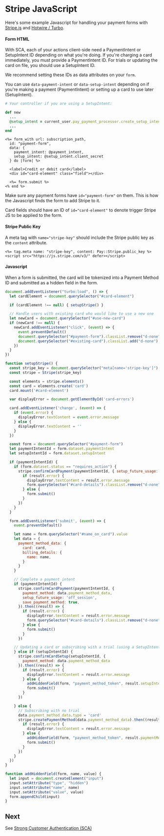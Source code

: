 # Stripe JavaScript

Here's some example Javascript for handling your payment forms with [Stripe.js](https://docs.stripe.com/js) and [Hotwire / Turbo](https://hotwired.dev).

#### Form HTML

With SCA, each of your actions client-side need a PaymentIntent or SetupIntent ID depending on what you're doing. If you're charging a card immediately, you must provide a PaymentIntent ID. For trials or updating the card on file, you should use a SetupIntent ID.

We recommend setting these IDs as data attributes on your `form`.

You can use  `data-payment-intent` or `data-setup-intent` depending on if you're making a payment (PaymentIntent) or setting up a card to use later (SetupIntent).

```rb
# Your controller if you are using a SetupIntent:

def new
  ...
  @setup_intent = current_user.pay_payment_processor.create_setup_intent
  ...
end
```

```erb
<%= form_with url: subscription_path,
  id: "payment-form",
  data: {
    payment_intent: @payment_intent,
    setup_intent: @setup_intent.client_secret
  } do |form| %>

  <label>Credit or debit card</label>
  <div id="card-element" class="field"></div>

  <%= form.submit %>
<% end %>
```

Make sure any payment forms have `id="payment-form"` on them. This is how the Javascript finds the form to add Stripe to it.

Card fields should have an ID of `id="card-element"` to denote trigger Stripe JS to be applied to the form.

#### Stripe Public Key

A meta tag with `name="stripe-key"` should include the Stripe public key as the `content` attribute.

```erb
<%= tag.meta name: "stripe-key", content: Pay::Stripe.public_key %>
<script src="https://js.stripe.com/v3/" defer></script>
```

#### Javascript

When a form is submitted, the card will be tokenized into a Payment Method ID and submitted as a hidden field in the form.

```javascript
document.addEventListener("turbo:load", () => {
  let cardElement = document.querySelector("#card-element")

  if (cardElement !== null) { setupStripe() }

  // Handle users with existing card who would like to use a new one
  let newCard = document.querySelector("#use-new-card")
  if (newCard !== null) {
    newCard.addEventListener("click", (event) => {
      event.preventDefault()
      document.querySelector("#payment-form").classList.remove("d-none")
      document.querySelector("#existing-card").classList.add("d-none")
    })
  }
})

function setupStripe() {
  const stripe_key = document.querySelector("meta[name='stripe-key']").getAttribute("content")
  const stripe = Stripe(stripe_key)

  const elements = stripe.elements()
  const card = elements.create('card')
  card.mount('#card-element')

  var displayError = document.getElementById('card-errors')

  card.addEventListener('change', (event) => {
    if (event.error) {
      displayError.textContent = event.error.message
    } else {
      displayError.textContent = ''
    }
  })

  const form = document.querySelector("#payment-form")
  let paymentIntentId = form.dataset.paymentIntent
  let setupIntentId = form.dataset.setupIntent

  if (paymentIntentId) {
    if (form.dataset.status == "requires_action") {
      stripe.confirmCardPayment(paymentIntentId, { setup_future_usage: 'off_session' }).then((result) => {
        if (result.error) {
          displayError.textContent = result.error.message
          form.querySelector("#card-details").classList.remove("d-none")
        } else {
          form.submit()
        }
      })
    }
  }

  form.addEventListener('submit', (event) => {
    event.preventDefault()

    let name = form.querySelector("#name_on_card").value
    let data = {
      payment_method_data: {
        card: card,
        billing_details: {
          name: name,
        }
      }
    }

    // Complete a payment intent
    if (paymentIntentId) {
      stripe.confirmCardPayment(paymentIntentId, {
        payment_method: data.payment_method_data,
        setup_future_usage: 'off_session',
        save_payment_method: true,
      }).then((result) => {
        if (result.error) {
          displayError.textContent = result.error.message
          form.querySelector("#card-details").classList.remove("d-none")
        } else {
          form.submit()
        }
      })

    // Updating a card or subscribing with a trial (using a SetupIntent)
    } else if (setupIntentId) {
      stripe.confirmCardSetup(setupIntentId, {
        payment_method: data.payment_method_data
      }).then((result) => {
        if (result.error) {
          displayError.textContent = result.error.message
        } else {
          addHiddenField(form, "payment_method_token", result.setupIntent.payment_method)
          form.submit()
        }
      })

    } else {
      // Subscribing with no trial
      data.payment_method_data.type = 'card'
      stripe.createPaymentMethod(data.payment_method_data).then((result) => {
        if (result.error) {
          displayError.textContent = result.error.message
        } else {
          addHiddenField(form, "payment_method_token", result.paymentMethod.id)
          form.submit()
        }
      })
    }
  })
}

function addHiddenField(form, name, value) {
  let input = document.createElement("input")
  input.setAttribute("type", "hidden")
  input.setAttribute("name", name)
  input.setAttribute("value", value)
  form.appendChild(input)
}
```

## Next

See [Strong Customer Authentication (SCA)](4_sca.md)
